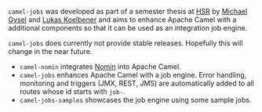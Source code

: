 
`camel-jobs` was developed as part of a semester thesis at [HSR](http://www.hsr.ch) by [Michael Gysel](https://github.com/gysel) and [Lukas Koelbener](https://github.com/koelbener) and aims to enhance Apache Camel with a additional components so that it can be used as an integration job engine.

`camel-jobs` does currently not provide stable releases. Hopefully this will change in the near future.  

* `camel-nomin` integrates [Nomin](https://github.com/dobrynya/nomin) into Apache Camel.
* `camel-jobs` enhances Apache Camel with a job engine. Error handling, monitoring and triggers (JMX, REST, JMS) are automatically added to all routes whose id starts with `job-`.
* `camel-jobs-samples` showcases the job engine using some sample jobs.


